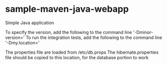 # sample-maven-java-webapp
Simple Java application

To specify the version, add the following to the command line '-Dminor-version=<version>'
To run the integration tests, add the following to the command line '-Dmy.location=<host>'

The properties file are loaded from /etc/db.props
The hibernate.properties file should be copied to this location, for the database portion to work
